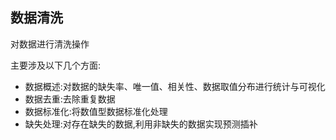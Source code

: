 ## 数据清洗

对数据进行清洗操作

主要涉及以下几个方面:

+ 数据概述:对数据的缺失率、唯一值、相关性、数据取值分布进行统计与可视化
+ 数据去重:去除重复数据
+ 数据标准化:将数值型数据标准化处理
+ 缺失处理:对存在缺失的数据,利用非缺失的数据实现预测插补
